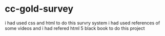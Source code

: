 # cc-gold-survey
i had used css and html to do this survry system
i had used references of some videos and i had refered html 5 black book to do this project 
